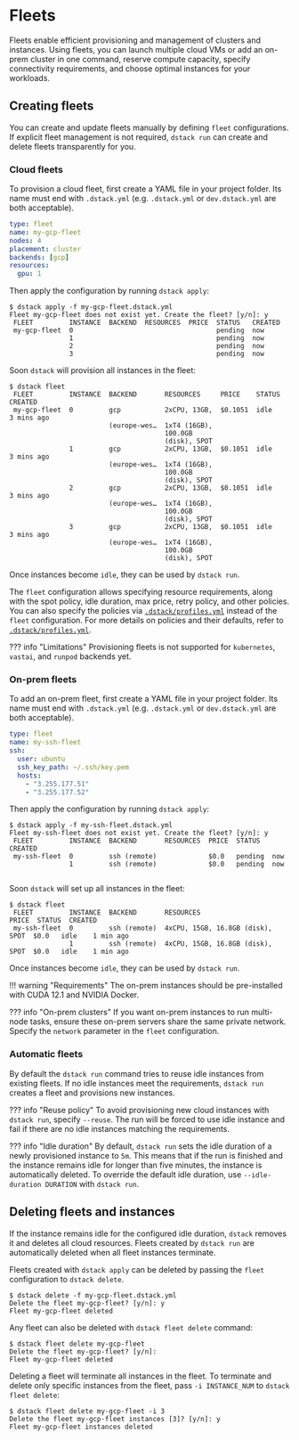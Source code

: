 # Fleets

Fleets enable efficient provisioning and management of clusters and instances.
Using fleets, you can launch multiple cloud VMs or add an on-prem cluster in one command,
reserve compute capacity, specify connectivity requirements,
and choose optimal instances for your workloads.

## Creating fleets

You can create and update fleets manually by defining `fleet` configurations.
If explicit fleet management is not required, `dstack run` can create and delete fleets transparently for you.

### Cloud fleets

To provision a cloud fleet, first create a YAML file in your project folder.
Its name must end with `.dstack.yml` (e.g. `.dstack.yml` or `dev.dstack.yml` are both acceptable).

<div editor-title="my-gcp-fleet.dstack.yml"> 

```yaml
type: fleet
name: my-gcp-fleet
nodes: 4
placement: cluster
backends: [gcp]
resources:
  gpu: 1
```

</div>

Then apply the configuration by running `dstack apply`:

<div class="termy">

```shell
$ dstack apply -f my-gcp-fleet.dstack.yml
Fleet my-gcp-fleet does not exist yet. Create the fleet? [y/n]: y
 FLEET         INSTANCE  BACKEND  RESOURCES  PRICE  STATUS   CREATED 
 my-gcp-fleet  0                                    pending  now     
               1                                    pending  now     
               2                                    pending  now     
               3                                    pending  now     
```

</div>

Soon `dstack` will provision all instances in the fleet:

<div class="termy">

```shell
$ dstack fleet
 FLEET         INSTANCE  BACKEND       RESOURCES     PRICE    STATUS  CREATED    
 my-gcp-fleet  0         gcp           2xCPU, 13GB,  $0.1051  idle    3 mins ago 
                         (europe-wes…  1xT4 (16GB),                              
                                       100.0GB                                   
                                       (disk), SPOT                              
               1         gcp           2xCPU, 13GB,  $0.1051  idle    3 mins ago 
                         (europe-wes…  1xT4 (16GB),                              
                                       100.0GB                                   
                                       (disk), SPOT                              
               2         gcp           2xCPU, 13GB,  $0.1051  idle    3 mins ago 
                         (europe-wes…  1xT4 (16GB),                              
                                       100.0GB                                   
                                       (disk), SPOT                              
               3         gcp           2xCPU, 13GB,  $0.1051  idle    3 mins ago 
                         (europe-wes…  1xT4 (16GB),                              
                                       100.0GB                                   
                                       (disk), SPOT 
```

</div>

Once instances become `idle`, they can be used by `dstack run`.

The `fleet` configuration allows specifying resource requirements, along with the spot policy, idle duration, max
price, retry policy, and other policies.
You can also specify the policies via [`.dstack/profiles.yml`](../reference/profiles.yml.md) instead of the `fleet` configuration. 
For more details on policies and their defaults, refer to [`.dstack/profiles.yml`](../reference/profiles.yml.md).

??? info "Limitations"
    Provisioning fleets is not supported for `kubernetes`, `vastai`, and `runpod` backends yet.

### On-prem fleets

To add an on-prem fleet, first create a YAML file in your project folder.
Its name must end with `.dstack.yml` (e.g. `.dstack.yml` or `dev.dstack.yml` are both acceptable).

<div editor-title="my-ssh-fleet.dstack.yml"> 

```yaml
type: fleet
name: my-ssh-fleet
ssh:
  user: ubuntu
  ssh_key_path: ~/.ssh/key.pem
  hosts:
    - "3.255.177.51"
    - "3.255.177.52"
```

</div>

Then apply the configuration by running `dstack apply`:

<div class="termy">

```shell
$ dstack apply -f my-ssh-fleet.dstack.yml
Fleet my-ssh-fleet does not exist yet. Create the fleet? [y/n]: y
 FLEET         INSTANCE  BACKEND       RESOURCES  PRICE  STATUS   CREATED 
 my-ssh-fleet  0         ssh (remote)             $0.0   pending  now     
               1         ssh (remote)             $0.0   pending  now  
  
```

</div>

Soon `dstack` will set up all instances in the fleet:

<div class="termy">

```shell
$ dstack fleet
 FLEET         INSTANCE  BACKEND       RESOURCES                         PRICE  STATUS  CREATED   
 my-ssh-fleet  0         ssh (remote)  4xCPU, 15GB, 16.8GB (disk), SPOT  $0.0   idle    1 min ago 
               1         ssh (remote)  4xCPU, 15GB, 16.8GB (disk), SPOT  $0.0   idle    1 min ago 
```

</div>

Once instances become `idle`, they can be used by `dstack run`.

!!! warning "Requirements"
    The on-prem instances should be pre-installed with CUDA 12.1 and NVIDIA Docker.

??? info "On-prem clusters"
    If you want on-prem instances to run multi-node tasks, ensure these on-prem servers share the same private network.
    Specify the `network` parameter in the `fleet` configuration.

### Automatic fleets

By default the `dstack run` command tries to reuse idle instances from existing fleets.
If no idle instances meet the requirements, `dstack run` creates a fleet and provisions new instances.

??? info "Reuse policy"
    To avoid provisioning new cloud instances with `dstack run`, specify `--reuse`.
    The run will be forced to use idle instance and fail if there are no idle instances matching the requirements.

??? info "Idle duration"
    By default, `dstack run` sets the idle duration of a newly provisioned instance to `5m`.
    This means that if the run is finished and the instance remains idle for longer than five minutes,
    the instance is automatically deleted. To override the default idle duration, use  `--idle-duration DURATION` with `dstack run`.

## Deleting fleets and instances

If the instance remains idle for the configured idle duration, `dstack` removes it and deletes all cloud resources.
Fleets created by `dstack run` are automatically deleted when all fleet instances terminate.

Fleets created with `dstack apply` can be deleted by passing the `fleet` configuration to `dstack delete`.

<div class="termy">

```shell
$ dstack delete -f my-gcp-fleet.dstack.yml
Delete the fleet my-gcp-fleet? [y/n]: y
Fleet my-gcp-fleet deleted
```

</div>

Any fleet can also be deleted with `dstack fleet delete` command:

<div class="termy">

```shell
$ dstack fleet delete my-gcp-fleet
Delete the fleet my-gcp-fleet? [y/n]: 
Fleet my-gcp-fleet deleted
```

</div>

Deleting a fleet will terminate all instances in the fleet.
To terminate and delete only specific instances from the fleet, pass `-i INSTANCE_NUM` to `dstack fleet delete`:

<div class="termy">

```shell
$ dstack fleet delete my-gcp-fleet -i 3       
Delete the fleet my-gcp-fleet instances [3]? [y/n]: y
Fleet my-gcp-fleet instances deleted
```

</div>
